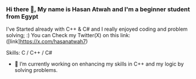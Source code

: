 ### Hi there 👋, My name is Hasan Atwah and I'm a beginner student from Egypt

I've Started already with C++ & C# and I really enjoyed coding and problem solving; :)
You can Check my Twitter(X) on this link: ([link]https://x.com/hasanatwah7)

Skills: C / C++ / C#

- 🔭 I’m currently working on enhancing my skills in C++ and my logic by solving problems.
